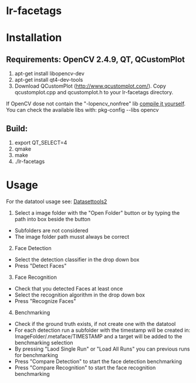 lr-facetags
===========

# Installation

## Requirements: OpenCV 2.4.9, QT, QCustomPlot
1. apt-get install libopencv-dev
2. apt-get install qt4-dev-tools
3. Download QCustomPlot (http://www.qcustomplot.com/). Copy qcustomplot.cpp and qcustomplot.h to your lr-facetags directory.

If OpenCV dose not contain the "-lopencv_nonfree" lib [compile it yourself](https://github.com/mll-freiburg/lr-facetags/wiki/opencv). You can check the available libs with: pkg-config --libs opencv


## Build:
1. export QT_SELECT=4
2. qmake
3. make
4. ./lr-facetags


# Usage

For the datatool usage see: [Datasettools2](https://github.com/mll-freiburg/lr-facetags/wiki/Datasettools2)

1. Select a image folder with the "Open Folder" button or by typing the path into box beside the button
  - Subfolders are not considered
  - The image folder path musst always be correct

2. Face Detection 
  - Select the detection classifier in the drop down box
  - Press "Detect Faces"

3. Face Recognition
  - Check that you detected Faces at least once
  - Select the recognition algorithm in the drop down box
  - Press "Recognize Faces"

4. Benchmarking 
  - Check if the ground truth exists, if not create one with the datatool
  - For each detection run a subfolder with the timestamp will be created in: ImageFolder/.metaface/TIMESTAMP and a target will be added to the benchmarking selection
  - By pressing "Laod Single Run" or "Load All Runs" you can previous runs for benchmarking
  - Press "Compare Detection" to start the face detection benchmarking
  - Press "Compare Recognition"  to start the face recognition benchmarking


